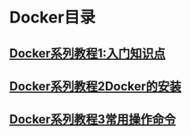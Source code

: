 # Docker目录

## [Docker系列教程1:入门知识点](Docker系列教程1入门知识点.md)

## [Docker系列教程2Docker的安装](Docker系列教程2Docker的安装)

## [Docker系列教程3常用操作命令](Docker系列教程3常用操作命令.md)






